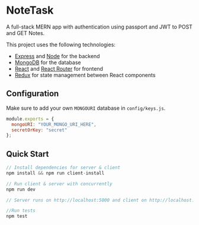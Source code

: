 # NoteTask

A full-stack MERN app with authentication using passport and JWT to POST and GET Notes.

This project uses the following technologies:


- [Express](http://expressjs.com/) and [Node](https://nodejs.org/en/) for the backend
- [MongoDB](https://www.mongodb.com/) for the database
- [React](https://reactjs.org) and [React Router](https://reacttraining.com/react-router/) for frontend
- [Redux](https://redux.js.org/basics/usagewithreact) for state management between React components


## Configuration

Make sure to add your own `MONGOURI` database in `config/keys.js`.

```javascript
module.exports = {
  mongoURI: "YOUR_MONGO_URI_HERE",
  secretOrKey: "secret"
};
```

## Quick Start

```javascript
// Install dependencies for server & client
npm install && npm run client-install

// Run client & server with concurrently
npm run dev

// Server runs on http://localhost:5000 and client on http://localhost:3000

//Run tests
npm test
```